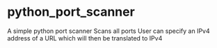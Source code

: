 # python_port_scanner
A simple python port scanner
Scans all ports
User can specify an IPv4 address of a URL which will then be translated to IPv4
